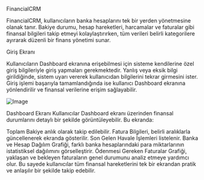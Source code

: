  FinancialCRM

FinancialCRM, kullanıcıların banka hesaplarını tek bir yerden yönetmesine olanak tanır. Bakiye durumu, hesap hareketleri, harcamalar ve faturalar gibi finansal bilgileri takip etmeyi kolaylaştırırken, tüm verileri belirli kategorilere ayırarak düzenli bir finans yönetimi sunar.

 Giriş Ekranı
 
Kullanıcıların Dashboard ekranına erişebilmesi için sisteme kendilerine özel giriş bilgileriyle giriş yapmaları gerekmektedir. Yanlış veya eksik bilgi girildiğinde, sistem uyarı vererek kullanıcıdan bilgilerini tekrar girmesini ister. Giriş işlemi başarıyla tamamlandığında ise kullanıcı Dashboard ekranına yönlendirilir ve finansal verilerine erişim sağlayabilir.

![Image](https://github.com/user-attachments/assets/dd3ec24e-af83-485f-8956-04306f2dd38a)

Dashboard Ekranı
Kullanıcılar Dashboard ekranı üzerinden finansal durumlarını detaylı bir şekilde görüntüleyebilir. Bu ekranda:

Toplam Bakiye anlık olarak takip edilebilir.
Fatura Bilgileri, belirli aralıklarla güncellenerek ekranda gösterilir.
Son Gelen Havale İşlemleri listelenir.
Banka ve Hesap Dağılım Grafiği, farklı banka hesaplarındaki para miktarlarının istatistiksel dağılımını görselleştirir.
Ödenmesi Gereken Faturalar Grafiği, yaklaşan ve bekleyen faturaların genel durumunu analiz etmeye yardımcı olur.
Bu sayede kullanıcılar tüm finansal hareketlerini tek bir ekrandan pratik ve anlaşılır bir şekilde takip edebilir.


